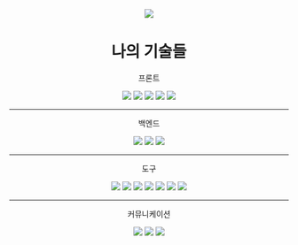 
<div align="center">
<img src="https://capsule-render.vercel.app/api?type=Waving&color=0:ED99B4,100:9AD9ED&height=300&section=header&text=Chan&fontSize=60&"/>	
</div>

<div align="center">
  <h1>나의 기술들</h1>
  <p>프론트</p>
  <img src="https://img.shields.io/badge/React-61DAFB?style=flat&logo=React&logoColor=white" />
  <img src="https://img.shields.io/badge/Typescript-3178C6?style=flat&logo=typescript&logoColor=white" />
  <img src="https://img.shields.io/badge/Javascript-F7DF1E?style=flat&logo=javascript&logoColor=white" />
  <img src="https://img.shields.io/badge/Next.js-000000?style=flat&logo=nextdotjs&logoColor=white" />
  <img src="https://img.shields.io/badge/ReactNative-61DAFB?style=flat&logo=React&logoColor=white" />
  
  <hr/>
  <p>백엔드</p>
  <img src="https://img.shields.io/badge/mongodb-47A248?style=flat&logo=mongodb&logoColor=white" />
  <img src="https://img.shields.io/badge/node-76D04B?style=flat&logo=mongodb&logoColor=47A248" />
  <img src="https://img.shields.io/badge/firebase-DD2C00?style=flat&logo=firebase&logoColor=ECD53F" />
  <hr/>
  <p>도구</p>
  <img src="https://img.shields.io/badge/styled components-DB7093?style=flat&logo=styledcomponents&logoColor=white" />
  <img src="https://img.shields.io/badge/sass-CC6699?style=flat&logo=sass&logoColor=white" />
  <img src="https://img.shields.io/badge/react router-CA4245?style=flat&logo=reactrouter&logoColor=white" />
  <img src="https://img.shields.io/badge/Recoil-3578E5?style=flat&logo=recoil&logoColor=white" />
  <img src="https://img.shields.io/badge/express-000000?style=flat&logo=express&logoColor=white" />
  <img src="https://img.shields.io/badge/React Query-FF4154?style=flat&logo=reactquery&logoColor=white" />
  <img src="https://img.shields.io/badge/VSCode-007ACC?style=flat&logo=visualstudiocode&logoColor=white" />
  <hr/>
  <p>커뮤니케이션</p>
  <img src="https://img.shields.io/badge/slack-4A154B?style=flat&logo=slack&logoColor=white" />
  <img src="https://img.shields.io/badge/github-black?style=flat&logo=github&logoColor=white" />
  <img src="https://img.shields.io/badge/notion-black?style=flat&logo=notion&logoColor=white" />


</div>
